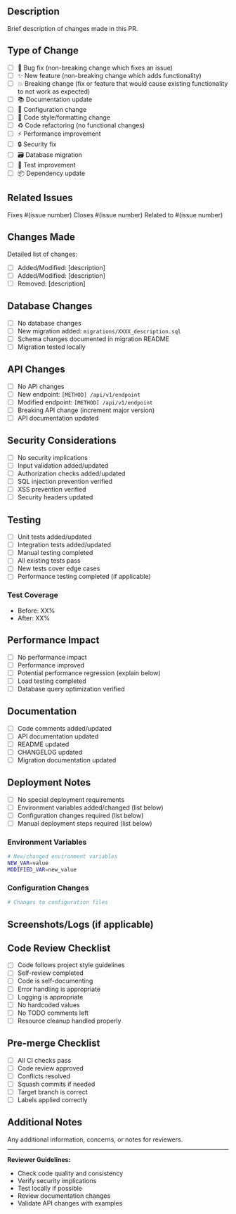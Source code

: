 ## Description
Brief description of changes made in this PR.

## Type of Change
- [ ] 🐛 Bug fix (non-breaking change which fixes an issue)
- [ ] ✨ New feature (non-breaking change which adds functionality)
- [ ] 💥 Breaking change (fix or feature that would cause existing functionality to not work as expected)
- [ ] 📚 Documentation update
- [ ] 🔧 Configuration change
- [ ] 🎨 Code style/formatting change
- [ ] ♻️ Code refactoring (no functional changes)
- [ ] ⚡ Performance improvement
- [ ] 🔒 Security fix
- [ ] 🗃️ Database migration
- [ ] 🧪 Test improvement
- [ ] 📦 Dependency update

## Related Issues
Fixes #(issue number)
Closes #(issue number)
Related to #(issue number)

## Changes Made
Detailed list of changes:
- [ ] Added/Modified: [description]
- [ ] Added/Modified: [description]
- [ ] Removed: [description]

## Database Changes
- [ ] No database changes
- [ ] New migration added: `migrations/XXXX_description.sql`
- [ ] Schema changes documented in migration README
- [ ] Migration tested locally

## API Changes
- [ ] No API changes
- [ ] New endpoint: `[METHOD] /api/v1/endpoint`
- [ ] Modified endpoint: `[METHOD] /api/v1/endpoint`
- [ ] Breaking API change (increment major version)
- [ ] API documentation updated

## Security Considerations
- [ ] No security implications
- [ ] Input validation added/updated
- [ ] Authorization checks added/updated
- [ ] SQL injection prevention verified
- [ ] XSS prevention verified
- [ ] Security headers updated

## Testing
- [ ] Unit tests added/updated
- [ ] Integration tests added/updated
- [ ] Manual testing completed
- [ ] All existing tests pass
- [ ] New tests cover edge cases
- [ ] Performance testing completed (if applicable)

### Test Coverage
- Before: XX%
- After: XX%

## Performance Impact
- [ ] No performance impact
- [ ] Performance improved
- [ ] Potential performance regression (explain below)
- [ ] Load testing completed
- [ ] Database query optimization verified

## Documentation
- [ ] Code comments added/updated
- [ ] API documentation updated
- [ ] README updated
- [ ] CHANGELOG updated
- [ ] Migration documentation updated

## Deployment Notes
- [ ] No special deployment requirements
- [ ] Environment variables added/changed (list below)
- [ ] Configuration changes required (list below)
- [ ] Manual deployment steps required (list below)

### Environment Variables
```bash
# New/changed environment variables
NEW_VAR=value
MODIFIED_VAR=new_value
```

### Configuration Changes
```yaml
# Changes to configuration files
```

## Screenshots/Logs (if applicable)
<!-- Add screenshots of UI changes or relevant log outputs -->

## Code Review Checklist
- [ ] Code follows project style guidelines
- [ ] Self-review completed
- [ ] Code is self-documenting
- [ ] Error handling is appropriate
- [ ] Logging is appropriate
- [ ] No hardcoded values
- [ ] No TODO comments left
- [ ] Resource cleanup handled properly

## Pre-merge Checklist
- [ ] All CI checks pass
- [ ] Code review approved
- [ ] Conflicts resolved
- [ ] Squash commits if needed
- [ ] Target branch is correct
- [ ] Labels applied correctly

## Additional Notes
Any additional information, concerns, or notes for reviewers.

---
**Reviewer Guidelines:**
- Check code quality and consistency
- Verify security implications
- Test locally if possible
- Review documentation changes
- Validate API changes with examples 
